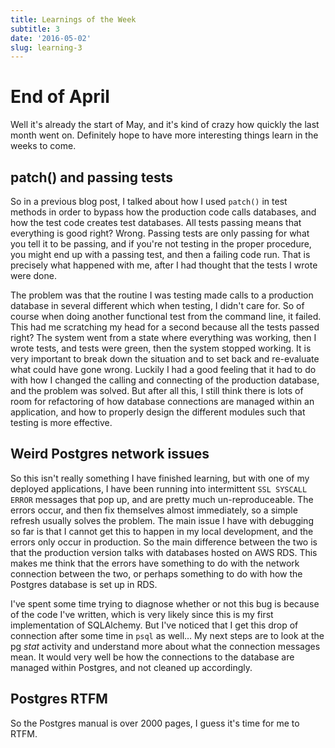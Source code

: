 ```yaml
---
title: Learnings of the Week 
subtitle: 3
date: '2016-05-02'
slug: learning-3
---
```


# End of April

Well it's already the start of May, and it's kind of crazy how quickly the
last month went on. Definitely hope to have more interesting things learn in
the weeks to come.

## patch() and passing tests

So in a previous blog post, I talked about how I used `patch()` in test
methods in order to bypass how the production code calls databases, and how
the test code creates test databases. All tests passing means that everything
is good right? Wrong. Passing tests are only passing for what you tell it to
be passing, and if you're not testing in the proper procedure, you might end
up with a passing test, and then a failing code run. That is precisely what
happened with me, after I had thought that the tests I wrote were done.

The problem was that the routine I was testing made calls to a production
database in several different which when testing, I didn't care for. So of
course when doing another functional test from the command line, it failed.
This had me scratching my head for a second because all the tests passed
right? The system went from a state where everything was working, then I wrote
tests, and tests were green, then the system stopped working. It is very
important to break down the situation and to set back and re-evaluate what
could have gone wrong. Luckily I had a good feeling that it had to do with how
I changed the calling and connecting of the production database, and the
problem was solved. But after all this, I still think there is lots of room
for refactoring of how database connections are managed within an application,
and how to properly design the different modules such that testing is more
effective.

## Weird Postgres network issues

So this isn't really something I have finished learning, but with one of my
deployed applications, I have been running into intermittent `SSL SYSCALL
ERROR` messages that pop up, and are pretty much un-reproduceable. The errors
occur, and then fix themselves almost immediately, so a simple refresh usually
solves the problem. The main issue I have with debugging so far is that I
cannot get this to happen in my local development, and the errors only occur
in production. So the main difference between the two is that the production
version talks with databases hosted on AWS RDS. This makes me think that the
errors have something to do with the network connection between the two, or
perhaps something to do with how the Postgres database is set up in RDS.

I've spent some time trying to diagnose whether or not this bug is because of
the code I've written, which is very likely since this is my first
implementation of SQLAlchemy. But I've noticed that I get this drop of
connection after some time in `psql` as well… My next steps are to look at the
pg _stat_ activity and understand more about what the connection messages
mean. It would very well be how the connections to the database are managed
within Postgres, and not cleaned up accordingly.

## Postgres RTFM

So the Postgres manual is over 2000 pages, I guess it's time for me to RTFM.